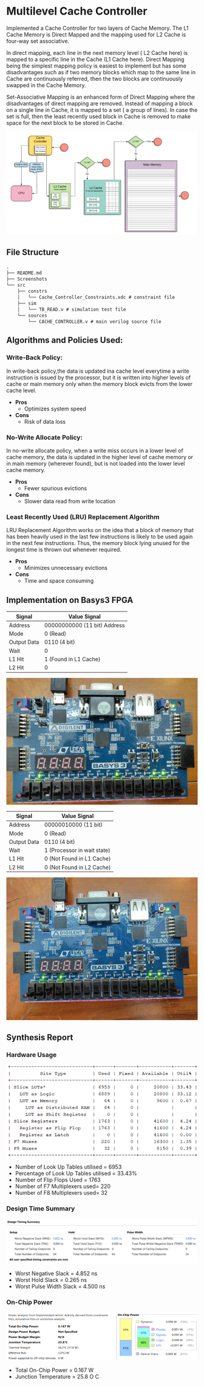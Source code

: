 # Multilevel Cache Controller

Implemented a Cache Controller for two layers of Cache Memory. The L1 Cache Memory is Direct Mapped and the mapping used for L2 Cache is four-way set associative.

In direct mapping, each line in the next memory level ( L2 Cache here) is mapped to a specific line in the Cache (L1 Cache here). Direct Mapping being the simplest mapping policy is easiest to implement but has some disadvantages such as if two memory blocks which map to the same line in Cache are continuously referred, then the two blocks are continuously swapped in the Cache Memory.

Set-Associative Mapping is an enhanced form of Direct Mapping where the disadvantages of direct mapping are removed. Instead of mapping a block on a single line in Cache, it is mapped to a set ( a group of lines). In case the set is full, then the least recently used block in Cache is removed to make space for the next block to be stored in Cache.

![Block Diagram](Screenshots/block-diagram.png)

## File Structure
```shell
.
├── README.md
├── Screenshots
└── src
    ├── constrs
    │   └── Cache_Controller_Constraints.xdc # constraint file
    ├── sim
    │   └── TB_READ.v # simulation test file
    └── sources
        └── CACHE_CONTROLLER.v # main verilog source file
```

## Algorithms and Policies Used:

### Write-Back Policy:

In write-back policy,the data is updated ina cache level everytime a write instruction is issued by the processor, but it is written into higher levels of cache or main memory only when the memory block evicts from the lower cache level.

- **Pros**
  - Optimizes system speed
- **Cons**
  - Risk of data loss

### No-Write Allocate Policy:

In no-write allocate policy, when a write miss occurs in a lower level of cache memory, the data is updated in the higher level of cache memory or in main memory (wherever found), but is not loaded into the lower level cache memory.

- **Pros**
  - Fewer spurious evictions
- **Cons**
  - Slower data read from write location

### Least Recently Used (LRU) Replacement Algorithm

LRU Replacement Algorithm works on the idea that a block of memory that has been heavily used in the last few instructions is likely to be used again in the next few instructions. Thus, the memory block lying unused for the longest time is thrown out whenever required.

- **Pros**
  - Minimizes unnecessary evictions
- **Cons**
  - Time and space consuming

## Implementation on Basys3 FPGA

| Signal      | Value Signal                 |
| ----------- | ---------------------------- |
| Address     | 00000000000 (11 bit) Address |
| Mode        | 0 (Read)                     |
| Output Data | 0110 (4 bit)                 |
| Wait        | 0                            |
| L1 Hit      | 1 (Found in L1 Cache)        |
| L2 Hit      | 0                            |

![Implementation 1](Screenshots/implementation1.png)

| Signal      | Value Signal                |
| ----------- | --------------------------- |
| Address     | 00000010000 (11 bit)        |
| Mode        | 0 (Read)                    |
| Output Data | 0110 (4 bit)                |
| Wait        | 1 (Processor in wait state) |
| L1 Hit      | 0 (Not Found in L1 Cache)   |
| L2 Hit      | 0 (Not Found in L2 Cache)   |

![Implementation 2](Screenshots/implementation2.png)

## Synthesis Report

### Hardware Usage

![Report 1](Screenshots/repor1.png)

- Number of Look Up Tables utilised = 6953
- Percentage of Look Up Tables utilised = 33.43%
- Number of Flip Flops Used = 1763
- Number of F7 Multiplexers used= 220
- Number of F8 Multiplexers used= 32

### Design Time Summary

![Report 2](Screenshots/report2.png)

- Worst Negative Slack = 4.852 ns
- Worst Hold Slack = 0.265 ns
- Worst Pulse Width Slack = 4.500 ns

### On-Chip Power
![Report 3](Screenshots/report3.png)
- Total On-Chip Power = 0.167 W
- Junction Temperature = 25.8 O C
